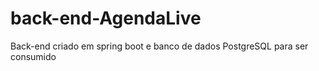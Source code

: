 # back-end-AgendaLive
Back-end criado em spring boot e banco de dados PostgreSQL para ser consumido
